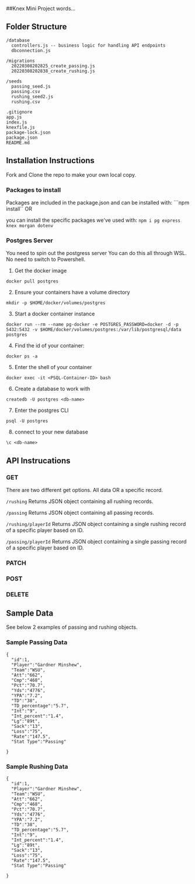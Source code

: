 ##Knex Mini Project
words...

## Folder Structure

```
/database
  controllers.js -- business logic for handling API endpoints
  dbconnection.js

/migrations
  20220308202825_create_passing.js
  20220308202838_create_rushing.js

/seeds
  passing_seed.js
  passing.csv
  rushing_seed2.js
  rushing.csv

.gitignore
app.js
index.js
knexfile.js
package-lock.json
package.json
README.md
```

## Installation Instructions

Fork and Clone the repo to make your own local copy.

### Packages to install

Packages are included in the package.json and can be installed with:
```npm install``
OR

you can install the specific packages we've used with:
```npm i pg express knex morgan dotenv```

### Postgres Server

You need to spin out the postgress server
You can do this all through WSL. No need to switch to Powershell.
1. Get the docker image

```docker pull postgres```

2. Ensure your containers have a volume directory

```mkdir -p $HOME/docker/volumes/postgres```

3. Start a docker container instance

```docker run --rm --name pg-docker -e POSTGRES_PASSWORD=docker -d -p 5432:5432 -v $HOME/docker/volumes/postgres:/var/lib/postgresql/data postgres```

4. Find the id of your container:

```docker ps -a```

5. Enter the shell of your container

```docker exec -it <PSQL-Container-ID> bash```

6. Create a database to work with

```createdb -U postgres <db-name>```

7. Enter the postgres CLI

```psql -U postgres```

8. connect to your new database

```\c <db-name>```


## API Instrucations

### GET
There are two different get options.  All data OR a specific record.

```/rushing```
Returns JSON object containing all rushing records.

```/passing```
Returns JSON object containing all passing records.



```/rushing/playerId```
Returns JSON object containing a single rushing record of a specific player based on ID.

```/passing/playerId```
Returns JSON object containing a single passing record of a specific player based on ID.


### PATCH

### POST

### DELETE

## Sample Data
See below 2 examples of passing and rushing objects.

### Sample Passing Data

```
{
  "id":1,
  "Player":"Gardner Minshew",
  "Team":"WSU",
  "Att":"662",
  "Cmp":"468",
  "Pct":"70.7",
  "Yds":"4776",
  "YPA":"7.2",
  "TD":"38",
  "TD_percentage":"5.7",
  "Int":"9",
  "Int_percent":"1.4",
  "Lg":"89t",
  "Sack":"13",
  "Loss":"75",
  "Rate":"147.5",
  "Stat Type":"Passing"

}
```
### Sample Rushing Data

```
{
  "id":1,
  "Player":"Gardner Minshew",
  "Team":"WSU",
  "Att":"662",
  "Cmp":"468",
  "Pct":"70.7",
  "Yds":"4776",
  "YPA":"7.2",
  "TD":"38",
  "TD_percentage":"5.7",
  "Int":"9",
  "Int_percent":"1.4",
  "Lg":"89t",
  "Sack":"13",
  "Loss":"75",
  "Rate":"147.5",
  "Stat Type":"Passing"

}
```